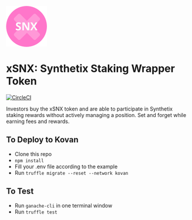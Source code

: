 <img src="./xsnx.png">


# xSNX: Synthetix Staking Wrapper Token
[![CircleCI](https://circleci.com/gh/xtokenmarket/xsnx.svg?style=svg)](https://circleci.com/gh/xtokenmarket/xsnx)

Investors buy the xSNX token and are able to participate in Synthetix staking rewards without actively managing a position. Set and forget while earning fees and rewards.

## To Deploy to Kovan
- Clone this repo
- `npm install`
- Fill your .env file according to the example
- Run `truffle migrate --reset --network kovan`

## To Test
- Run `ganache-cli` in one terminal window
- Run `truffle test`
